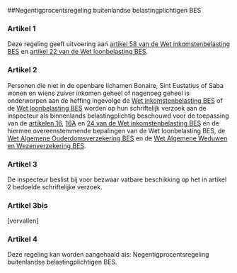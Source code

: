<meta http-equiv='Content-Type' content='text/html; charset=utf-8' />

##Negentigprocentsregeling buitenlandse belastingplichtigen BES

### Artikel  1  

Deze regeling geeft uitvoering aan [artikel 58 van de Wet inkomstenbelasting BES](../../../../../../wet-BES/wet/inkomstenbelasting/bes/BWBR0029281/README.md) en [artikel 22 van de Wet loonbelasting BES](../../../../../../wet-BES/wet/loonbelasting/bes/BWBR0029283/README.md). 

### Artikel  2  

Personen die niet in de openbare lichamen Bonaire, Sint Eustatius of Saba wonen en wiens zuiver inkomen geheel of nagenoeg geheel is onderworpen aan de heffing ingevolge de [Wet inkomstenbelasting BES](../../../../../../wet-BES/wet/inkomstenbelasting/bes/BWBR0029281/README.md) of de [Wet loonbelasting BES](../../../../../../wet-BES/wet/loonbelasting/bes/BWBR0029283/README.md) worden op hun schriftelijk verzoek aan de inspecteur als binnenlands belastingplichtig beschouwd voor de toepassing van de [artikelen 16](../../../../../../wet-BES/wet/inkomstenbelasting/bes/BWBR0029281/README.md), [16A](../../../../../../wet-BES/wet/inkomstenbelasting/bes/BWBR0029281/README.md) en [24 van de Wet inkomstenbelasting BES](../../../../../../wet-BES/wet/inkomstenbelasting/bes/BWBR0029281/README.md) en de hiermee overeenstemmende bepalingen van de Wet loonbelasting BES, de [Wet Algemene Ouderdomsverzekering BES](../../../../../../wet-BES/wet/algemene/ouderdomsverzekering/bes/BWBR0028459/README.md) en de [Wet Algemene Weduwen en Wezenverzekering BES](../../../../../../wet-BES/wet/algemene/weduwen-/en/wezenverzekering/bes/BWBR0028387/README.md). 

### Artikel  3  

De inspecteur beslist bij voor bezwaar vatbare beschikking op het in artikel 2 bedoelde schriftelijke verzoek. 

### Artikel  3bis  

[vervallen] 

### Artikel  4  

Deze regeling kan worden aangehaald als: Negentigprocentsregeling buitenlandse belastingplichtigen BES. 
